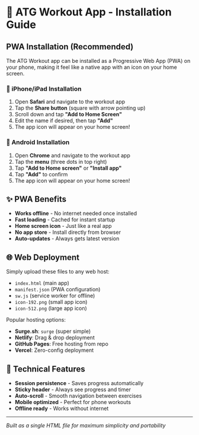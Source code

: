 # 📱 ATG Workout App - Installation Guide

## PWA Installation (Recommended)
The ATG Workout app can be installed as a Progressive Web App (PWA) on your phone, making it feel like a native app with an icon on your home screen.

### 📱 iPhone/iPad Installation
1. Open **Safari** and navigate to the workout app
2. Tap the **Share button** (square with arrow pointing up)
3. Scroll down and tap **"Add to Home Screen"**
4. Edit the name if desired, then tap **"Add"**
5. The app icon will appear on your home screen!

### 🤖 Android Installation
1. Open **Chrome** and navigate to the workout app
2. Tap the **menu** (three dots in top right)
3. Tap **"Add to Home screen"** or **"Install app"**
4. Tap **"Add"** to confirm
5. The app icon will appear on your home screen!

## ✨ PWA Benefits
- **Works offline** - No internet needed once installed
- **Fast loading** - Cached for instant startup
- **Home screen icon** - Just like a real app
- **No app store** - Install directly from browser
- **Auto-updates** - Always gets latest version

## 🌐 Web Deployment
Simply upload these files to any web host:
- `index.html` (main app)
- `manifest.json` (PWA configuration)
- `sw.js` (service worker for offline)
- `icon-192.png` (small app icon)
- `icon-512.png` (large app icon)

Popular hosting options:
- **Surge.sh**: `surge` (super simple)
- **Netlify**: Drag & drop deployment
- **GitHub Pages**: Free hosting from repo
- **Vercel**: Zero-config deployment

## 🔧 Technical Features
- **Session persistence** - Saves progress automatically
- **Sticky header** - Always see progress and timer
- **Auto-scroll** - Smooth navigation between exercises
- **Mobile optimized** - Perfect for phone workouts
- **Offline ready** - Works without internet

---
*Built as a single HTML file for maximum simplicity and portability*